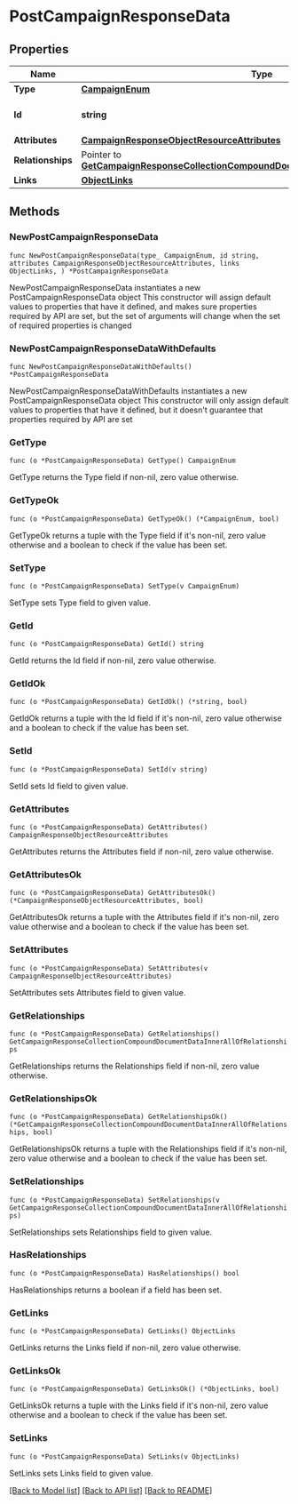 # PostCampaignResponseData

## Properties

Name | Type | Description | Notes
------------ | ------------- | ------------- | -------------
**Type** | [**CampaignEnum**](CampaignEnum.md) |  | 
**Id** | **string** | The campaign ID | 
**Attributes** | [**CampaignResponseObjectResourceAttributes**](CampaignResponseObjectResourceAttributes.md) |  | 
**Relationships** | Pointer to [**GetCampaignResponseCollectionCompoundDocumentDataInnerAllOfRelationships**](GetCampaignResponseCollectionCompoundDocumentDataInnerAllOfRelationships.md) |  | [optional] 
**Links** | [**ObjectLinks**](ObjectLinks.md) |  | 

## Methods

### NewPostCampaignResponseData

`func NewPostCampaignResponseData(type_ CampaignEnum, id string, attributes CampaignResponseObjectResourceAttributes, links ObjectLinks, ) *PostCampaignResponseData`

NewPostCampaignResponseData instantiates a new PostCampaignResponseData object
This constructor will assign default values to properties that have it defined,
and makes sure properties required by API are set, but the set of arguments
will change when the set of required properties is changed

### NewPostCampaignResponseDataWithDefaults

`func NewPostCampaignResponseDataWithDefaults() *PostCampaignResponseData`

NewPostCampaignResponseDataWithDefaults instantiates a new PostCampaignResponseData object
This constructor will only assign default values to properties that have it defined,
but it doesn't guarantee that properties required by API are set

### GetType

`func (o *PostCampaignResponseData) GetType() CampaignEnum`

GetType returns the Type field if non-nil, zero value otherwise.

### GetTypeOk

`func (o *PostCampaignResponseData) GetTypeOk() (*CampaignEnum, bool)`

GetTypeOk returns a tuple with the Type field if it's non-nil, zero value otherwise
and a boolean to check if the value has been set.

### SetType

`func (o *PostCampaignResponseData) SetType(v CampaignEnum)`

SetType sets Type field to given value.


### GetId

`func (o *PostCampaignResponseData) GetId() string`

GetId returns the Id field if non-nil, zero value otherwise.

### GetIdOk

`func (o *PostCampaignResponseData) GetIdOk() (*string, bool)`

GetIdOk returns a tuple with the Id field if it's non-nil, zero value otherwise
and a boolean to check if the value has been set.

### SetId

`func (o *PostCampaignResponseData) SetId(v string)`

SetId sets Id field to given value.


### GetAttributes

`func (o *PostCampaignResponseData) GetAttributes() CampaignResponseObjectResourceAttributes`

GetAttributes returns the Attributes field if non-nil, zero value otherwise.

### GetAttributesOk

`func (o *PostCampaignResponseData) GetAttributesOk() (*CampaignResponseObjectResourceAttributes, bool)`

GetAttributesOk returns a tuple with the Attributes field if it's non-nil, zero value otherwise
and a boolean to check if the value has been set.

### SetAttributes

`func (o *PostCampaignResponseData) SetAttributes(v CampaignResponseObjectResourceAttributes)`

SetAttributes sets Attributes field to given value.


### GetRelationships

`func (o *PostCampaignResponseData) GetRelationships() GetCampaignResponseCollectionCompoundDocumentDataInnerAllOfRelationships`

GetRelationships returns the Relationships field if non-nil, zero value otherwise.

### GetRelationshipsOk

`func (o *PostCampaignResponseData) GetRelationshipsOk() (*GetCampaignResponseCollectionCompoundDocumentDataInnerAllOfRelationships, bool)`

GetRelationshipsOk returns a tuple with the Relationships field if it's non-nil, zero value otherwise
and a boolean to check if the value has been set.

### SetRelationships

`func (o *PostCampaignResponseData) SetRelationships(v GetCampaignResponseCollectionCompoundDocumentDataInnerAllOfRelationships)`

SetRelationships sets Relationships field to given value.

### HasRelationships

`func (o *PostCampaignResponseData) HasRelationships() bool`

HasRelationships returns a boolean if a field has been set.

### GetLinks

`func (o *PostCampaignResponseData) GetLinks() ObjectLinks`

GetLinks returns the Links field if non-nil, zero value otherwise.

### GetLinksOk

`func (o *PostCampaignResponseData) GetLinksOk() (*ObjectLinks, bool)`

GetLinksOk returns a tuple with the Links field if it's non-nil, zero value otherwise
and a boolean to check if the value has been set.

### SetLinks

`func (o *PostCampaignResponseData) SetLinks(v ObjectLinks)`

SetLinks sets Links field to given value.



[[Back to Model list]](../README.md#documentation-for-models) [[Back to API list]](../README.md#documentation-for-api-endpoints) [[Back to README]](../README.md)


